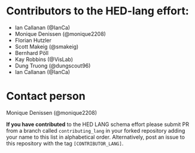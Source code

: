 # Contributors to the HED-lang effort:

- Ian Callanan (@IanCa)
- Monique Denissen (@monique2208)
- Florian Hutzler
- Scott Makeig (@smakeig)
- Bernhard Pöll
- Kay Robbins (@VisLab)
- Dung Truong (@dungscout96)
- Ian Callanan (@IanCa)

# Contact person
Monique Denissen (@monique2208)

**If you have contributed** to the HED LANG schema effort please submit PR from a
branch called `contributing_lang` in your forked repository adding your name to this list in alphabetical order.
Alternatively, post an issue to this repository with the tag `[CONTRIBUTOR_LANG]`.
